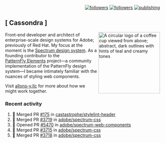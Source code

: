 <p align="right"><a rel="me" href="https://front-end.social/@castastrophe">
    <img alt="followers" title="Follow me on Mastodon" src="https://img.shields.io/mastodon/follow/109297102751309835?domain=https%3A%2F%2Ffront-end.social&label=Follow&logo=mastodon&logoColor=white&style=for-the-badge&labelColor=008080&color=006969"/></a>
  <a href="https://codepen.io/castastrophe/">
    <img alt="followers" title="Follow me on CodePen" src="https://img.shields.io/badge/23-1?color=640464&labelColor=7c007c&style=for-the-badge&logo=codepen&label=Follow"/></a>
<a href="https://castastrophe.medium.com/">
    <img alt="publishing" title="View articles on Medium" src="https://img.shields.io/badge/107-1?color=666&labelColor=444&label=subscribe&logo=medium&logoColor=white&style=for-the-badge"/></a>
</p>

## [&nbsp;Cassondra&nbsp;]

<img align="right" src="https://github-production-user-asset-6210df.s3.amazonaws.com/1840295/253016758-ba468774-1cd3-42c2-8f43-947b5eeb5edf.png" height="200" alt="A circular logo of a coffee cup viewed from above; abstract, dark outlines with hints of teal and creamy tones">

Front-end developer and architect of enterprise-scale design systems for Adobe; previously of Red Hat. My focus at the moment is the [Spectrum design system](https://github.com/adobe/spectrum-css). As a founding contributor to the [PatternFly&nbsp;Elements](https://github.com/patternfly/patternfly-elements) project&mdash;a community implementation of the PatternFly design system&mdash;I became intimately familiar with the nuances of styling web components.

Visit [allons-y.llc](http://allons-y.llc/) for more about how we might work together.

### Recent activity

<!--START_SECTION:activity-->
1. 🎉 Merged PR [#175](https://github.com/castastrophe/stylelint-header/pull/175) in [castastrophe/stylelint-header](https://github.com/castastrophe/stylelint-header)
2. 🎉 Merged PR [#3719](https://github.com/adobe/spectrum-css/pull/3719) in [adobe/spectrum-css](https://github.com/adobe/spectrum-css)
3. 💪 Opened PR [#5470](https://github.com/adobe/spectrum-web-components/pull/5470) in [adobe/spectrum-web-components](https://github.com/adobe/spectrum-web-components)
4. 🎉 Merged PR [#3715](https://github.com/adobe/spectrum-css/pull/3715) in [adobe/spectrum-css](https://github.com/adobe/spectrum-css)
5. 🎉 Merged PR [#3718](https://github.com/adobe/spectrum-css/pull/3718) in [adobe/spectrum-css](https://github.com/adobe/spectrum-css)
<!--END_SECTION:activity-->
